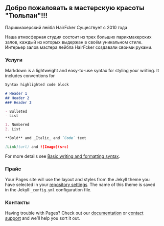 ## Добро пожаловать в мастерскую красоты "Тюльпан"!!!

Парикмахерский лейбл HairFcker
Существует с 2010 года

Наша атмосферная студия состоит из трех больших парикмахерских залов,
каждый из которых выдержан в своём уникальном стиле.
Интерьер залов мастера лейбла HairFcker создавали своими руками.

### Услуги

Markdown is a lightweight and easy-to-use syntax for styling your writing. It includes conventions for

```markdown
Syntax highlighted code block

# Header 1
## Header 2
### Header 3

- Bulleted
- List

1. Numbered
2. List

**Bold** and _Italic_ and `Code` text

[Link](url) and ![Image](src)
```

For more details see [Basic writing and formatting syntax](https://docs.github.com/en/github/writing-on-github/getting-started-with-writing-and-formatting-on-github/basic-writing-and-formatting-syntax).

### Прайс

Your Pages site will use the layout and styles from the Jekyll theme you have selected in your [repository settings](https://github.com/fureasq221/Love/settings/pages). The name of this theme is saved in the Jekyll `_config.yml` configuration file.

### Контакты

Having trouble with Pages? Check out our [documentation](https://docs.github.com/categories/github-pages-basics/) or [contact support](https://support.github.com/contact) and we’ll help you sort it out.
